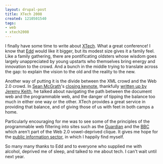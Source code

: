 ```yaml
---
layout: drupal-post
title: XTech 2008
created: 1210501540
tags:
- web
- xtech2008
---
```

I finally have some time to write about [XTech][1]. What a great conference! I know that [Edd][2] would like it bigger, but its modest size gives it a family feel. Like a family gathering, there are pontificating oldsters whose wisdom goes largely unappreciated by young upstarts who themselves bring energy and innovation to the crowd. And a bunch in the middle trying to translate across the gap: to explain the vision to the old and the reality to the new.

[1]: http://2008.xtech.org/ "XTech 2008"
[2]: http://times.usefulinc.com/ "Edd Dumbill's blog"

<!--break-->

Another way of putting it is the divide between the XML crowd and the Web 2.0 crowd. In [Sean McGrath][3]'s [closing keynote][4], thankfully [written up by Jeremy Keith][5], he talked about navigating the path between the document web and the programmable web, and the danger of tipping the balance too much in either one way or the other. XTech provides a great service in providing that balance, and of giving those of us with feet in both camps a home.

[3]: http://seanmcgrath.blogspot.com/ "Sean McGrath's blog"
[4]: http://2008.xtech.org/public/schedule/detail/647 "Orangutans, Oxen and Ogham stones. Mulling the movable Web"
[5]: http://adactio.com/journal/1469/ "Adactio: Orangutans, Oxen and Ogham stones"

Particularly encouraging for me was to see some of the principles of the programmable web filtering into sites such as the [Guardian][6] and the [BBC][7] which aren't part of the Web 2.0 vowel-deprived clique. It gives me hope for the [public information sector][8], in which I happily find myself.

[6]: http://2008.xtech.org/public/schedule/detail/577 "XTech 2008: Rebuilding guardian.co.uk"
[7]: http://2008.xtech.org/public/schedule/detail/536 "XTech 2008: Here's one I prepared earlier: the BBC's Tech Refresh project"
[8]: http://www.opsi.gov.uk/ "Office of Public Sector Information"

So many many thanks to Edd and to everyone who supplied me with alcohol, deprived me of sleep, and talked to me about tech. I can't wait until next year.
